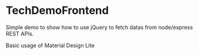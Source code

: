 # TechDemoFrontend

Simple demo to show how to use jQuery to fetch datas from node/express REST APIs.

Basic usage of Material Design Lite
